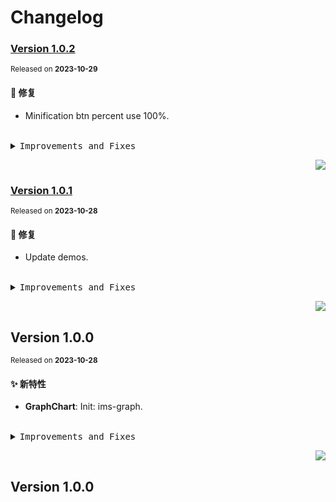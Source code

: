 # Changelog

### [Version&nbsp;1.0.2](https://github.com/eternallycyf/ims-graph/compare/v1.0.1...v1.0.2)

<sup>Released on **2023-10-29**</sup>

#### 🐛 修复

- Minification btn percent use 100%.

<br/>

<details>
<summary><kbd>Improvements and Fixes</kbd></summary>

#### What's fixed

- Minification btn percent use 100% ([6eca650](https://github.com/eternallycyf/ims-graph/commit/6eca650))

</details>

<div align="right">

[![](https://img.shields.io/badge/-BACK_TO_TOP-151515?style=flat-square)](#readme-top)

</div>

### [Version&nbsp;1.0.1](https://github.com/eternallycyf/ims-graph/compare/v1.0.0...v1.0.1)

<sup>Released on **2023-10-28**</sup>

#### 🐛 修复

- Update demos.

<br/>

<details>
<summary><kbd>Improvements and Fixes</kbd></summary>

#### What's fixed

- Update demos ([0c883a9](https://github.com/eternallycyf/ims-graph/commit/0c883a9))

</details>

<div align="right">

[![](https://img.shields.io/badge/-BACK_TO_TOP-151515?style=flat-square)](#readme-top)

</div>

## Version&nbsp;1.0.0

<sup>Released on **2023-10-28**</sup>

#### ✨ 新特性

- **GraphChart**: Init: ims-graph.

<br/>

<details>
<summary><kbd>Improvements and Fixes</kbd></summary>

#### What's improved

- **GraphChart**: Init: ims-graph ([98a24de](https://github.com/eternallycyf/ims-graph/commit/98a24de))

</details>

<div align="right">

[![](https://img.shields.io/badge/-BACK_TO_TOP-151515?style=flat-square)](#readme-top)

</div>

## Version&nbsp;1.0.0

